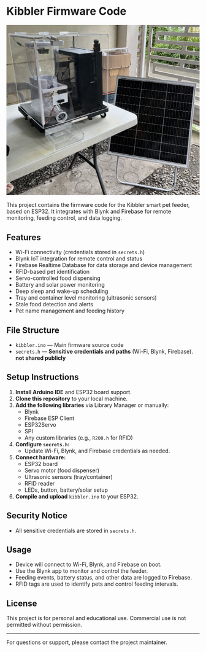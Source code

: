 # Kibbler Firmware Code

![Demo](./kibbler-device.jpg)

This project contains the firmware code for the Kibbler smart pet feeder, based on ESP32. It integrates with Blynk and Firebase for remote monitoring, feeding control, and data logging.

## Features
- Wi-Fi connectivity (credentials stored in `secrets.h`)
- Blynk IoT integration for remote control and status
- Firebase Realtime Database for data storage and device management
- RFID-based pet identification
- Servo-controlled food dispensing
- Battery and solar power monitoring
- Deep sleep and wake-up scheduling
- Tray and container level monitoring (ultrasonic sensors)
- Stale food detection and alerts
- Pet name management and feeding history

## File Structure
- `kibbler.ino` — Main firmware source code
- `secrets.h` — **Sensitive credentials and paths** (Wi-Fi, Blynk, Firebase). **not shared publicly**

## Setup Instructions
1. **Install Arduino IDE** and ESP32 board support.
2. **Clone this repository** to your local machine.
3. **Add the following libraries** via Library Manager or manually:
   - Blynk
   - Firebase ESP Client
   - ESP32Servo
   - SPI
   - Any custom libraries (e.g., `R200.h` for RFID)
4. **Configure `secrets.h`:**
   - Update Wi-Fi, Blynk, and Firebase credentials as needed.
5. **Connect hardware:**
   - ESP32 board
   - Servo motor (food dispenser)
   - Ultrasonic sensors (tray/container)
   - RFID reader
   - LEDs, button, battery/solar setup
6. **Compile and upload** `kibbler.ino` to your ESP32.

## Security Notice
- All sensitive credentials are stored in `secrets.h`.

## Usage
- Device will connect to Wi-Fi, Blynk, and Firebase on boot.
- Use the Blynk app to monitor and control the feeder.
- Feeding events, battery status, and other data are logged to Firebase.
- RFID tags are used to identify pets and control feeding intervals.

## License
This project is for personal and educational use. Commercial use is not permitted without permission.

---

For questions or support, please contact the project maintainer.
